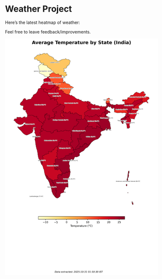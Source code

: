 # Weather Project

Here’s the latest heatmap of weather:

Feel free to leave feedback/improvements.

![India Heatmap](docs/assets/india_heatmap.png?v=03BF30)
